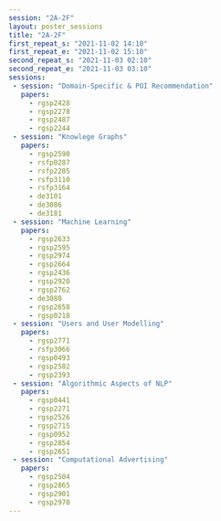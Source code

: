 ```yaml
---
session: "2A-2F"
layout: poster_sessions
title: "2A-2F"
first_repeat_s: "2021-11-02 14:10" 
first_repeat_e: "2021-11-02 15:10" 
second_repeat_s: "2021-11-03 02:10" 
second_repeat_e: "2021-11-03 03:10"
sessions:
 - session: "Domain-Specific & POI Recommendation"
   papers:
     - rgsp2428
     - rgsp2278
     - rgsp2487
     - rgsp2244
 - session: "Knowlege Graphs"
   papers:
     - rgsp2590
     - rsfp0287
     - rsfp2285
     - rsfp3110
     - rsfp3164
     - de3101
     - de3086
     - de3181
 - session: "Machine Learning"
   papers:
     - rgsp2633
     - rgsp2595
     - rgsp2974
     - rgsp2664
     - rgsp2436
     - rgsp2920
     - rgsp2762
     - de3080
     - rgsp2658
     - rgsp0218
 - session: "Users and User Modelling"
   papers:
     - rgsp2771
     - rsfp3066
     - rgsp0493
     - rgsp2582
     - rgsp2393
 - session: "Algorithmic Aspects of NLP"
   papers:
     - rgsp0441
     - rgsp2271
     - rgsp2526
     - rgsp2715
     - rgsp0952
     - rgsp2854
     - rgsp2651
 - session: "Computational Advertising"
   papers:
     - rgsp2504
     - rgsp2865
     - rgsp2901
     - rgsp2970
---
```

